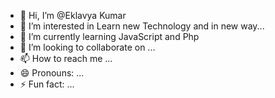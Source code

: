 - 👋 Hi, I’m @Eklavya Kumar
- 👀 I’m interested in Learn new Technology and in new way...
- 🌱 I’m currently learning JavaScript and Php
- 💞️ I’m looking to collaborate on ...
- 📫 How to reach me ...
- 😄 Pronouns: ...
- ⚡ Fun fact: ...

<!---
Chhotu602/Chhotu602 is a ✨ special ✨ repository because its `README.md` (this file) appears on your GitHub profile.
You can click the Preview link to take a look at your changes.
--->
